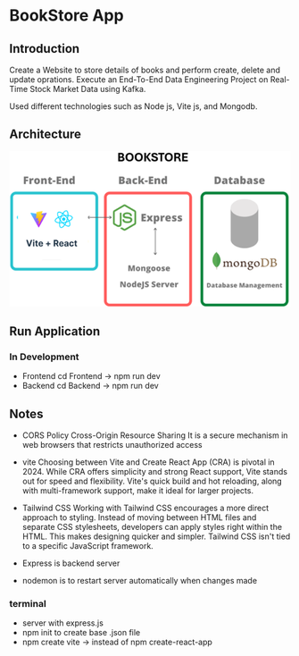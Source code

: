 # BookStore App 

## Introduction 
Create a Website to store details of books and perform create, delete and update oprations.
Execute an End-To-End Data Engineering Project on Real-Time Stock Market Data using Kafka.

Used different technologies such as Node js, Vite js, and Mongodb.

## Architecture 
<img src="Architecture.png">

## Run Application
### In Development
- Frontend
cd Frontend -> npm run dev
- Backend
cd Backend -> npm run dev

## Notes
- CORS Policy 
Cross-Origin Resource Sharing
It is a secure mechanism in web browsers that restricts unauthorized access 

- vite
Choosing between Vite and Create React App (CRA) is pivotal in 2024. While CRA offers simplicity and strong React support, Vite stands out for speed and flexibility. Vite's quick build and hot reloading, along with multi-framework support, make it ideal for larger projects.

- Tailwind CSS 
Working with Tailwind CSS encourages a more direct approach to styling. Instead of moving between HTML files and separate CSS stylesheets, developers can apply styles right within the HTML. This makes designing quicker and simpler. Tailwind CSS isn't tied to a specific JavaScript framework.

- Express is backend server
- nodemon is to restart server automatically when changes made

### terminal
- server with express.js
- npm init to create base .json file
- npm create vite -> instead of npm create-react-app






